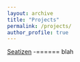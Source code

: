 ```yaml
---
layout: archive
title: "Projects"
permalink: /projects/
author_profile: true
---
```


<a href="http://Yinsight.github.io/files/Seatizens.pdf" target="_blank">Seatizen</a> -====== blah
